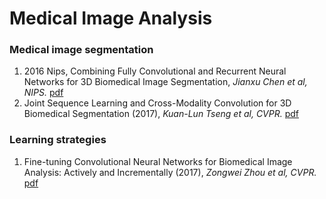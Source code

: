 # Medical Image Analysis

### Medical image segmentation
1. 2016 Nips, Combining Fully Convolutional and Recurrent Neural Networks for 3D Biomedical Image Segmentation, *Jianxu Chen et al, NIPS.* [pdf](https://arxiv.org/pdf/1609.01006.pdf)
2. Joint Sequence Learning and Cross-Modality Convolution for 3D Biomedical Segmentation (2017), *Kuan-Lun Tseng et al, CVPR.* [pdf](https://arxiv.org/pdf/1704.07754.pdf)
### Learning strategies
1. Fine-tuning Convolutional Neural Networks for Biomedical Image Analysis: Actively and Incrementally (2017), *Zongwei Zhou et al, CVPR.* [pdf](http://openaccess.thecvf.com/content_cvpr_2017/papers/Zhou_Fine-Tuning_Convolutional_Neural_CVPR_2017_paper.pdf)
